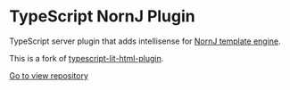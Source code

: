 # TypeScript NornJ Plugin

TypeScript server plugin that adds intellisense for [NornJ template engine](https://github.com/joe-sky/nornj).

This is a fork of [typescript-lit-html-plugin](https://github.com/Microsoft/typescript-lit-html-plugin).

[Go to view repository](https://github.com/joe-sky/typescript-nornj-plugin)
